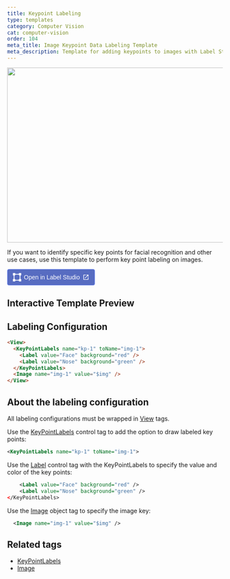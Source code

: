 ```yaml
---
title: Keypoint Labeling
type: templates
category: Computer Vision
cat: computer-vision
order: 104
meta_title: Image Keypoint Data Labeling Template
meta_description: Template for adding keypoints to images with Label Studio for your machine learning and data science projects.
---
```


<img src="/images/templates/keypoints.png" alt="" class="gif-border" width="552px" height="408px"/>

If you want to identify specific key points for facial recognition and other use cases, use this template to perform key point labeling on images.

<a href="https://app.humansignal.com/b/MTk2"
  target="_blank" rel="noopener" aria-label="Open in Label Studio" style="all:unset;cursor:pointer;display:inline-flex;align-items:center;justify-content:center;border-radius:4px;border:1px solid rgb(109,135,241);padding:8px 12px;background:rgb(87 108 193);color:white;font-weight:500;font-family:sans-serif;gap:6px;transition:background 0.2s ease;" onmouseover="this.style.background='rgb(97 122 218)'" onmouseout="this.style.background='rgb(87 108 193)'">
  <svg style="width:20px;height:20px" viewBox="0 0 26 26" fill="none"><path fill="none" d="M3.5 4.5h19v18h-19z"/><path fill-rule="evenodd" clip-rule="evenodd" d="M25.7 7.503h-7.087V5.147H7.588V2.792h11.025V.436H25.7v7.067Zm-18.112 0H5.225v10.994H2.863V7.503H.5V.436h7.088v7.067Zm0 18.061v-7.067H.5v7.067h7.088ZM25.7 18.497v7.067h-7.088v-2.356H7.588v-2.355h11.025v-2.356H25.7Zm-2.363 0V7.503h-2.363v10.994h2.363Z" fill="white"/></svg>
  <span style="font-size:14px">Open in Label Studio</span>
  <svg style="width:16px;height:16px" viewBox="0 0 24 24"><path d="M14,3V5H17.59L7.76,14.83L9.17,16.24L19,6.41V10H21V3M19,19H5V5H12V3H5C3.89,3 3,3.9 3,5V19A2,2 0 0,0 5,21H19A2,2 0 0,0 21,19V12H19V19Z" fill="white"/></svg>
</a>

## Interactive Template Preview

<div id="main-preview"></div>

## Labeling Configuration

```html
<View>
  <KeyPointLabels name="kp-1" toName="img-1">
    <Label value="Face" background="red" />
    <Label value="Nose" background="green" />
  </KeyPointLabels>
  <Image name="img-1" value="$img" />
</View>
```

## About the labeling configuration

All labeling configurations must be wrapped in [View](/tags/view.html) tags.


Use the [KeyPointLabels](/tags/keypointlabels.html) control tag to add the option to draw labeled key points:
```xml
<KeyPointLabels name="kp-1" toName="img-1">
```
  
Use the [Label](/tags/label.html) control tag with the KeyPointLabels to specify the value and color of the key points:
```xml
    <Label value="Face" background="red" />
    <Label value="Nose" background="green" />
</KeyPointLabels>
```

Use the [Image](/tags/image.html) object tag to specify the image key: 
```xml
  <Image name="img-1" value="$img" />
```

## Related tags

- [KeyPointLabels](/tags/keypointlabels.html)
- [Image](/tags/image.html)